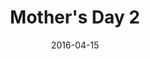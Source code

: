 ---
title: Mother's Day 2
date: '2016-04-15'
thumb_image: images/mar-1yo/mothers-day-2.jpg
thumb_image_alt: Mother's Day 2
image: images/mar-1yo/mothers-day-2.jpg
image_alt: Mother's Day 2
template: project 
---